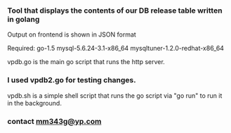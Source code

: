 ### Tool that displays the contents of our DB release table written in golang
Output on frontend is shown in JSON format

Required:
go-1.5
mysql-5.6.24-3.1-x86_64
mysqltuner-1.2.0-redhat-x86_64

vpdb.go is the main go script that runs the http server.
### I used vpdb2.go for testing changes. 
vpdb.sh is a simple shell script that runs the go script via "go run" to run it in the background.

### contact mm343g@yp.com
